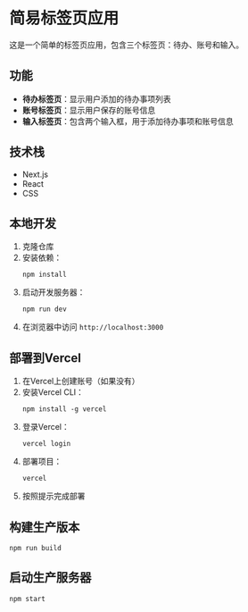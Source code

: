 # 简易标签页应用

这是一个简单的标签页应用，包含三个标签页：待办、账号和输入。

## 功能

- **待办标签页**：显示用户添加的待办事项列表
- **账号标签页**：显示用户保存的账号信息
- **输入标签页**：包含两个输入框，用于添加待办事项和账号信息

## 技术栈

- Next.js
- React
- CSS

## 本地开发

1. 克隆仓库
2. 安装依赖：
   ```
   npm install
   ```
3. 启动开发服务器：
   ```
   npm run dev
   ```
4. 在浏览器中访问 `http://localhost:3000`

## 部署到Vercel

1. 在Vercel上创建账号（如果没有）
2. 安装Vercel CLI：
   ```
   npm install -g vercel
   ```
3. 登录Vercel：
   ```
   vercel login
   ```
4. 部署项目：
   ```
   vercel
   ```
5. 按照提示完成部署

## 构建生产版本

```
npm run build
```

## 启动生产服务器

```
npm start
```
